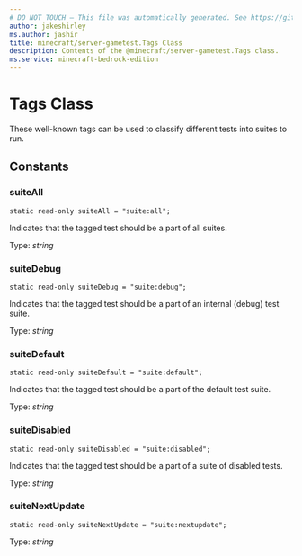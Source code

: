 ```yaml
---
# DO NOT TOUCH — This file was automatically generated. See https://github.com/mojang/minecraftapidocsgenerator to modify descriptions, examples, etc.
author: jakeshirley
ms.author: jashir
title: minecraft/server-gametest.Tags Class
description: Contents of the @minecraft/server-gametest.Tags class.
ms.service: minecraft-bedrock-edition
---
```

# Tags Class

These well-known tags can be used to classify different tests into suites to run.

## Constants

### **suiteAll**
`static read-only suiteAll = "suite:all";`

Indicates that the tagged test should be a part of all suites.

Type: *string*

### **suiteDebug**
`static read-only suiteDebug = "suite:debug";`

Indicates that the tagged test should be a part of an internal (debug) test suite.

Type: *string*

### **suiteDefault**
`static read-only suiteDefault = "suite:default";`

Indicates that the tagged test should be a part of the default test suite.

Type: *string*

### **suiteDisabled**
`static read-only suiteDisabled = "suite:disabled";`

Indicates that the tagged test should be a part of a suite of disabled tests.

Type: *string*

### **suiteNextUpdate**
`static read-only suiteNextUpdate = "suite:nextupdate";`

Type: *string*

